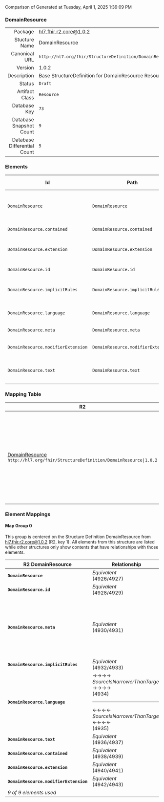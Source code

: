 Comparison of 
Generated at Tuesday, April 1, 2025 1:39:09 PM

### DomainResource

|      |     |
| ---: | --- |
| Package | hl7.fhir.r2.core@1.0.2 |
| Stucture Name | DomainResource |
| Canonical URL | `http://hl7.org/fhir/StructureDefinition/DomainResource` |
| Version | 1.0.2 |
| Description | Base StructureDefinition for DomainResource Resource |
| Status | `Draft` |
| Artifact Class | `Resource` |
| Database Key | `73` |
| Database Snapshot Count | `9` |
| Database Differential Count | `5` |

### Elements

| Id | Path | Name | Base Path | Short | Cardinality | Collated Type | Binding Strength | Binding Value Set |
| -- | ---- | ---- | --------- | ----- | ----------- | ------------- | ---------------- | ----------------- |
| `DomainResource` | `DomainResource` | `DomainResource` | DomainResource | A resource with narrative, extensions, and contained resources | 0..* | DomainResource |  |  |
| `DomainResource.contained` | `DomainResource.contained` | `contained` |  | Contained, inline Resources | 0..* | Resource |  |  |
| `DomainResource.extension` | `DomainResource.extension` | `extension` |  | Additional Content defined by implementations | 0..* | Extension |  |  |
| `DomainResource.id` | `DomainResource.id` | `id` | Resource.id | Logical id of this artifact | 0..1 | id |  |  |
| `DomainResource.implicitRules` | `DomainResource.implicitRules` | `implicitRules` | Resource.implicitRules | A set of rules under which this content was created | 0..1 | uri |  |  |
| `DomainResource.language` | `DomainResource.language` | `language` | Resource.language | Language of the resource content | 0..1 | code | `Required` | `http://tools.ietf.org/html/bcp47` |
| `DomainResource.meta` | `DomainResource.meta` | `meta` | Resource.meta | Metadata about the resource | 0..1 | Meta |  |  |
| `DomainResource.modifierExtension` | `DomainResource.modifierExtension` | `modifierExtension` |  | Extensions that cannot be ignored | 0..* | Extension |  |  |
| `DomainResource.text` | `DomainResource.text` | `text` |  | Text summary of the resource, for human interpretation | 0..1 | Narrative |  |  |
### Mapping Table

| R2 | Comparison | R3 | Comparison | R4 | Comparison | R4B | Comparison | R5
| --- | --- | --- | --- | --- | --- | --- | --- | ---
| [DomainResource](/docs/R2/Resources/DomainResource.md)<br/> `http://hl7.org/fhir/StructureDefinition/DomainResource\|1.0.2` | →→→→→→→<br/>`SourceIsNarrowerThanTarget`<br/>- DBKey: `1295`<br/>- Reviewed: `n/a`<br/>- By: `n/a`<br/>→→→→→→→<hr/>←←←←←←←<br/>`Equivalent`<br/>- DBKey: `1296`<br/>- Reviewed: `n/a`<br/>- By: `n/a`<br/>←←←←←←←| [DomainResource](/docs/R3/Resources/DomainResource.md)<br/> `http://hl7.org/fhir/StructureDefinition/DomainResource\|3.0.2` | →→→→→→→<br/>`SourceIsNarrowerThanTarget`<br/>- DBKey: `1303`<br/>- Reviewed: `n/a`<br/>- By: `n/a`<br/>→→→→→→→<hr/>←←←←←←←<br/>`Equivalent`<br/>- DBKey: `1304`<br/>- Reviewed: `n/a`<br/>- By: `n/a`<br/>←←←←←←←| [DomainResource](/docs/R4/Resources/DomainResource.md)<br/> `http://hl7.org/fhir/StructureDefinition/DomainResource\|4.0.1` | →→→→→→→<br/>`Equivalent`<br/>- DBKey: `1471`<br/>- Reviewed: `n/a`<br/>- By: `n/a`<br/>→→→→→→→<hr/>←←←←←←←<br/>`Equivalent`<br/>- DBKey: `1472`<br/>- Reviewed: `n/a`<br/>- By: `n/a`<br/>←←←←←←←| [DomainResource](/docs/R4B/Resources/DomainResource.md)<br/> `http://hl7.org/fhir/StructureDefinition/DomainResource\|4.3.0` | →→→→→→→<br/>`Equivalent`<br/>- DBKey: `1655`<br/>- Reviewed: `n/a`<br/>- By: `n/a`<br/>→→→→→→→<hr/>←←←←←←←<br/>`Equivalent`<br/>- DBKey: `1656`<br/>- Reviewed: `n/a`<br/>- By: `n/a`<br/>←←←←←←←| [DomainResource](/docs/R5/Resources/DomainResource.md)<br/> `http://hl7.org/fhir/StructureDefinition/DomainResource\|5.0.0` 

### Element Mappings


#### Map Group 0

This group is centered on the Structure Definition DomainResource from hl7.fhir.r2.core@1.0.2 (R2, key 1).
All elements from this structure are listed while other structures only show contents that have relationships with those elements.

| R2 DomainResource| Relationship | [R3 DomainResource](/docs/R3/Resources/DomainResource.md)| Relationship | [R4 DomainResource](/docs/R4/Resources/DomainResource.md)| Relationship | [R4B DomainResource](/docs/R4B/Resources/DomainResource.md)| Relationship | [R5 DomainResource](/docs/R5/Resources/DomainResource.md)
| --- | --- | --- | --- | --- | --- | --- | --- | ---
| **`DomainResource`**| _Equivalent_<br/>(4926/4927)| `DomainResource`| _Equivalent_<br/>(13307/13308)| `DomainResource`| _Equivalent_<br/>(26129/26130)| `DomainResource`| _Equivalent_<br/>(40912/40913)| `DomainResource`
| **`DomainResource.id`**| _Equivalent_<br/>(4928/4929)| `DomainResource.id`| _Equivalent_<br/>(13309/13310)| `DomainResource.id`| _Equivalent_<br/>(26131/26132)| `DomainResource.id`| _Equivalent_<br/>(40914/40915)| `DomainResource.id`
| **`DomainResource.meta`**| _Equivalent_<br/>(4930/4931)| `DomainResource.meta`| →→→→ _SourceIsNarrowerThanTarget_ →→→→ <br/>(13311)<hr/>←←←← _SourceIsBroaderThanTarget_ ←←←← <br/>(13312)| `DomainResource.meta`| _Equivalent_<br/>(26133/26134)| `DomainResource.meta`| _Equivalent_<br/>(40916/40917)| `DomainResource.meta`
| **`DomainResource.implicitRules`**| _Equivalent_<br/>(4932/4933)| `DomainResource.implicitRules`| _Equivalent_<br/>(13313/13314)| `DomainResource.implicitRules`| _Equivalent_<br/>(26135/26136)| `DomainResource.implicitRules`| _Equivalent_<br/>(40918/40919)| `DomainResource.implicitRules`
| **`DomainResource.language`**| →→→→ _SourceIsNarrowerThanTarget_ →→→→ <br/>(4934)<hr/>←←←← _SourceIsNarrowerThanTarget_ ←←←← <br/>(4935)| `DomainResource.language`| →→→→ _SourceIsNarrowerThanTarget_ →→→→ <br/>(13315)<hr/>←←←← _SourceIsNarrowerThanTarget_ ←←←← <br/>(13316)| `DomainResource.language`| _Equivalent_<br/>(26137/26138)| `DomainResource.language`| _Equivalent_<br/>(40920/40921)| `DomainResource.language`
| **`DomainResource.text`**| _Equivalent_<br/>(4936/4937)| `DomainResource.text`| _Equivalent_<br/>(13317/13318)| `DomainResource.text`| _Equivalent_<br/>(26139/26140)| `DomainResource.text`| _Equivalent_<br/>(40922/40923)| `DomainResource.text`
| **`DomainResource.contained`**| _Equivalent_<br/>(4938/4939)| `DomainResource.contained`| _Equivalent_<br/>(13319/13320)| `DomainResource.contained`| _Equivalent_<br/>(26141/26142)| `DomainResource.contained`| _Equivalent_<br/>(40924/40925)| `DomainResource.contained`
| **`DomainResource.extension`**| _Equivalent_<br/>(4940/4941)| `DomainResource.extension`| _Equivalent_<br/>(13321/13322)| `DomainResource.extension`| _Equivalent_<br/>(26143/26144)| `DomainResource.extension`| _Equivalent_<br/>(40926/40927)| `DomainResource.extension`
| **`DomainResource.modifierExtension`**| _Equivalent_<br/>(4942/4943)| `DomainResource.modifierExtension`| _Equivalent_<br/>(13323/13324)| `DomainResource.modifierExtension`| _Equivalent_<br/>(26145/26146)| `DomainResource.modifierExtension`| _Equivalent_<br/>(40928/40929)| `DomainResource.modifierExtension`
| *9 of 9 elements used* | | *9 of 9 elements used* | | *9 of 9 elements used* | | *9 of 9 elements used* | | *9 of 9 elements used* 

